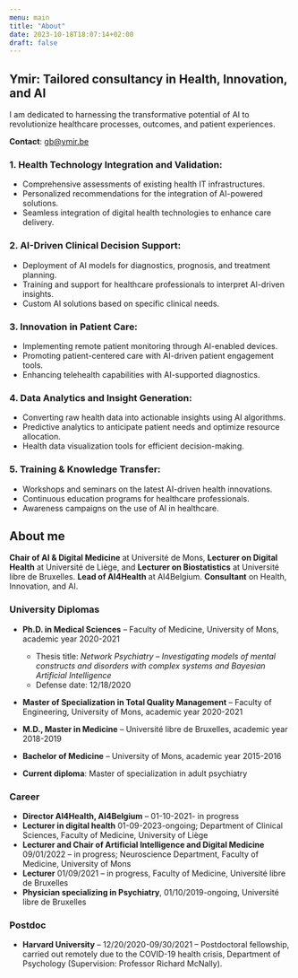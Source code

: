 ```yaml
---
menu: main
title: "About"
date: 2023-10-18T18:07:14+02:00
draft: false
---
```


## Ymir: Tailored consultancy in Health, Innovation, and AI
I am dedicated to harnessing the transformative potential of AI to revolutionize healthcare processes, outcomes, and patient experiences.

**Contact**: gb@ymir.be

### 1. Health Technology Integration and Validation:
- Comprehensive assessments of existing health IT infrastructures.
- Personalized recommendations for the integration of AI-powered solutions.
- Seamless integration of digital health technologies to enhance care delivery.

### 2. AI-Driven Clinical Decision Support:
- Deployment of AI models for diagnostics, prognosis, and treatment planning.
- Training and support for healthcare professionals to interpret AI-driven insights.
- Custom AI solutions based on specific clinical needs.

### 3. Innovation in Patient Care:
- Implementing remote patient monitoring through AI-enabled devices.
- Promoting patient-centered care with AI-driven patient engagement tools.
- Enhancing telehealth capabilities with AI-supported diagnostics.

### 4. Data Analytics and Insight Generation:
- Converting raw health data into actionable insights using AI algorithms.
- Predictive analytics to anticipate patient needs and optimize resource allocation.
- Health data visualization tools for efficient decision-making.

### 5. Training & Knowledge Transfer:
- Workshops and seminars on the latest AI-driven health innovations.
- Continuous education programs for healthcare professionals.
- Awareness campaigns on the use of AI in healthcare.


## About me 

**Chair of AI & Digital Medicine** at Université de Mons, **Lecturer on Digital Health** at Université de Liège, and **Lecturer on Biostatistics** at Université libre de Bruxelles. **Lead of AI4Health** at AI4Belgium. **Consultant** on Health, Innovation, and AI.

### University Diplomas
- **Ph.D. in Medical Sciences** – Faculty of Medicine, University of Mons, academic year 2020-2021  
  - Thesis title: *Network Psychiatry – Investigating models of mental constructs and disorders with complex systems and Bayesian Artificial Intelligence*  
  - Defense date: 12/18/2020  

- **Master of Specialization in Total Quality Management** – Faculty of Engineering, University of Mons, academic year 2020-2021
- **M.D., Master in Medicine** – Université libre de Bruxelles, academic year 2018-2019
- **Bachelor of Medicine** – University of Mons, academic year 2015-2016
- **Current diploma**: Master of specialization in adult psychiatry

### Career
- **Director AI4Health, AI4Belgium** – 01-10-2021- in progress
- **Lecturer in digital health** 01-09-2023-ongoing; Department of Clinical Sciences, Faculty of Medicine, University of Liège
- **Lecturer and Chair of Artificial Intelligence and Digital Medicine** 09/01/2022 – in progress; Neuroscience Department, Faculty of Medicine, University of Mons
- **Lecturer** 01/09/2021 – in progress, Faculty of Medicine, Université libre de Bruxelles
- **Physician specializing in Psychiatry**, 01/10/2019-ongoing, Université libre de Bruxelles

### Postdoc
- **Harvard University** – 12/20/2020-09/30/2021 – Postdoctoral fellowship, carried out remotely due to the COVID-19 health crisis, Department of Psychology (Supervision: Professor Richard McNally). 
